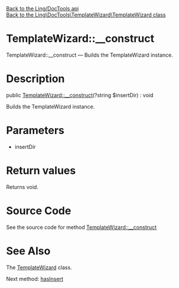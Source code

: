 [Back to the Ling/DocTools api](https://github.com/lingtalfi/DocTools/blob/master/doc/api/Ling/DocTools.md)<br>
[Back to the Ling\DocTools\TemplateWizard\TemplateWizard class](https://github.com/lingtalfi/DocTools/blob/master/doc/api/Ling/DocTools/TemplateWizard/TemplateWizard.md)


TemplateWizard::__construct
================



TemplateWizard::__construct — Builds the TemplateWizard instance.




Description
================


public [TemplateWizard::__construct](https://github.com/lingtalfi/DocTools/blob/master/doc/api/Ling/DocTools/TemplateWizard/TemplateWizard/__construct.md)(?string $insertDir) : void




Builds the TemplateWizard instance.




Parameters
================


- insertDir

    


Return values
================

Returns void.








Source Code
===========
See the source code for method [TemplateWizard::__construct](/blob/master/TemplateWizard/TemplateWizard.php#L83-L86)


See Also
================

The [TemplateWizard](https://github.com/lingtalfi/DocTools/blob/master/doc/api/Ling/DocTools/TemplateWizard/TemplateWizard.md) class.

Next method: [hasInsert](https://github.com/lingtalfi/DocTools/blob/master/doc/api/Ling/DocTools/TemplateWizard/TemplateWizard/hasInsert.md)<br>

